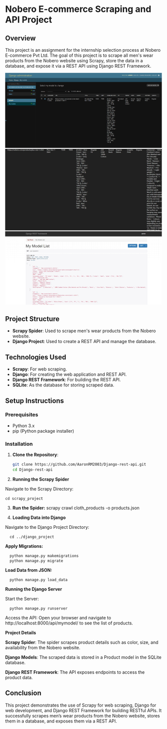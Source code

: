 # Nobero E-commerce Scraping and API Project

## Overview

This project is an assignment for the internship selection process at Nobero E-commerce Pvt Ltd. The goal of this project is to scrape all men's wear products from the Nobero website using Scrapy, store the data in a database, and expose it via a REST API using Django REST Framework.

<img src="Screenshot_20-8-2024_191841_127.0.0.1.jpeg"></img>
<img src="Screenshot_20-8-2024_191944_127.0.0.1.jpeg"></img>
<img src="Screenshot_20-8-2024_192041_127.0.0.1.jpeg"></img>

## Project Structure

- **Scrapy Spider**: Used to scrape men's wear products from the Nobero website.
- **Django Project**: Used to create a REST API and manage the database.

## Technologies Used

- **Scrapy**: For web scraping.
- **Django**: For creating the web application and REST API.
- **Django REST Framework**: For building the REST API.
- **SQLite**: As the database for storing scraped data.

## Setup Instructions

### Prerequisites

- Python 3.x
- pip (Python package installer)

### Installation

1. **Clone the Repository**:
   ```sh
   git clone https://github.com/AaronRM2003/Django-rest-api.git
   cd Django-rest-api
2. **Running the Scrapy Spider**

Navigate to the Scrapy Directory:

   
    cd scrapy_project

3. **Run the Spider:**
scrapy crawl cloth_products -o products.json

4. **Loading Data into Django**

Navigate to the Django Project Directory:

      
      cd ../django_project

**Apply Migrations:**

      
      python manage.py makemigrations
      python manage.py migrate

**Load Data from JSON:**
      
      
      python manage.py load_data

**Running the Django Server**

Start the Server:

     
      python manage.py runserver

Access the API: Open your browser and navigate to http://localhost:8000/api/mymodel/ to see the list of products.

**Project Details**

**Scrapy Spider**: The spider scrapes product details such as color, size, and availability from the Nobero website.

**Django Models**: The scraped data is stored in a Product model in the SQLite database.

**Django REST Framework**: The API exposes endpoints to access the product data.


## Conclusion

This project demonstrates the use of Scrapy for web scraping, Django for web development, and Django REST Framework for building RESTful APIs. It successfully scrapes men’s wear products from the Nobero website, stores them in a database, and exposes them via a REST API.
